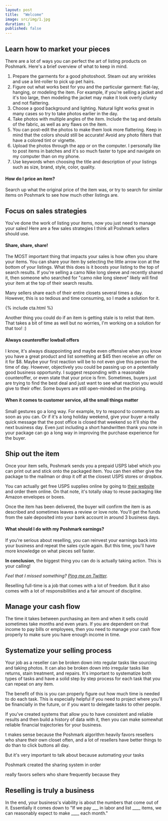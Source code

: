 ```yaml
---
layout: post
title:  "Welcome"
image: src/img/1.jpg
duration: 3
published: false
---
```


## Learn how to market your pieces 

There are a lot of ways you can perfect the art of listing products on Poshmark. Here's a brief overview of what to keep in mind. 

1. Prepare the garments for a good photoshoot. Steam out any wrinkles and use a lint-roller to pick up pet hairs.
2. Figure out what works best for you and the particular garment: flat-lay, hanging, or modeling the item. For example, if you're selling a jacket and it's too large, then modeling the jacket may make it look overly clunky and not flattering.
3. Choose a good background and lighting. Natural light works great in many cases so try to take photos earlier in the day.
4. Take photos with multiple angles of the item. Include the tag and details of the fabric, as well as any flaws on the item.
5. You can post-edit the photos to make them look more flattering. Keep in mind that the colors should still be accurate! Avoid any photo filters that have a colored tint or vignette.
6. Upload the photos through the app or on the computer. I personally like to post items in batches and it's so much faster to type and navigate on my computer than on my phone. 
7. Use keywords when choosing the title and description of your listings such as size, brand, style, color, quality.

#### How do I price an item?

Search up what the original price of the item was, or try to search for similar items on Poshmark to see how much other listings are.

## Focus on sales strategies

You've done the work of listing your items, now you just need to manage your sales! Here are a few sales strategies I think all Poshmark sellers should use.

#### Share, share, share!

The MOST important thing that impacts your sales is how often you share your items. You can share your item by selecting the little arrow icon at the bottom of your listings. What this does is it boosts your listing to the top of search results. If you're selling a camo Nike long sleeve and recently shared it, then someone who searched for "camo nike long sleeve" likely will find your item at the top of their search results. 

Many sellers share each of their entire closets several times a day. However, this is so tedious and time consuming, so I made a solution for it. 

{% include cta.html %}

Another thing you could do if an item is getting stale is to relist that item. That takes a bit of time as well but no worries, I'm working on a solution for that too! :) 

#### Always counteroffer lowball offers

I know, it's always disappointing and maybe even offensive when you know you have a great product and list something at $45 then receive an offer on it for $8. Maybe your first reaction will be to not even give this person the time of day. However, objectively you could be passing up on a potentially good business opportunity. I suggest responding with a reasonable counteroffer, or even state that your price is firm. Sometimes, buyers just are trying to find the best deal and just want to see what reaction you would give to their offer. Some buyers are still open-minded on the pricing.

#### When it comes to customer service, all the small things matter

Small gestures go a long way. For example, try to respond to comments as soon as you can. Or if it's a long holiday weekend, give your buyer a really quick message that the post office is closed that weekend so it'll ship the next business day. Even just including a short handwritten thank you note in your package can go a long way in improving the purchase experience for the buyer.

## Ship out the item

Once your item sells, Poshmark sends you a prepaid USPS label which you can print out and stick onto the packaged item. You can then either give the package to the mailman or drop it off at the closest USPS stores or dropbox. 

You can actually get free USPS supplies online by going to [their website](https://store.usps.com/store/results/shipping-supplies/_/N-7d0v8v) and order them online. On that note, it's totally okay to reuse packaging like Amazon envelopes or boxes.

Once the item has been delivered, the buyer will confirm the item is as described and sometimes leaves a review or love note. You'll get the funds from the sale deposited into your bank account in around 3 business days. 

#### What should I do with my Poshmark earnings?

If you're serious about reselling, you can reinvest your earnings back into your business and repeat the sales cycle again. But this time, you'll have more knowledge on what pieces sell faster.


**In conclusion**, the biggest thing you can do is actually taking action. This is your calling!

_Feel that I missed something? [Ping me on Twitter](https://twitter.com/resellrabbit?lang=en)._




Reselling full-time is a job that comes with a lot of freedom. But it also comes with a lot of responsibilities and a fair amount of discipline.

## Manage your cash flow

The time it takes between purchasing an item and when it sells could sometimes take months and even years. If you are dependent on that income to pay bills or employees, then you need to manage your cash flow properly to make sure you have enough income in time. 


## Systematize your selling process

Your job as a reseller can be broken down into regular tasks like sourcing and taking photos. It can also be broken down into irregular tasks like returns, stain treatment, and repairs. It's  important to systematize both types of tasks and have a solid step by step process for each task that you can repeat on any item.

The benefit of this is you can properly figure out how much time is needed to do each task. This is especially helpful if you need to project where you'll be financially in the future, or if you want to delegate tasks to other people.

If you've created systems that allow you to have consistent and reliable results and then build a history of data with it, then you can make somewhat reliable financial trajectories for your business.

t makes sense because the Poshmark algorithm heavily favors resellers who share their own closet often, and a lot of resellers have better things to do than to click buttons all day. 

 But it's very important to talk about because automating your tasks










 Poshmark created the sharing system in order
 
 really favors sellers who share frequently because they 

 ## Reselling is truly a business

In the end, your business's viability is about the numbers that come out of it. Essentially it comes down to "If we pay ___ in labor and list ____ items, we can reasonably expect to make ____ each month." 